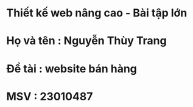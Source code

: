 # Thiết kế web nâng cao - Bài tập lớn 
# Họ và tên : Nguyễn Thùy Trang 
# Đề tài : website bán hàng 
# MSV : 23010487
